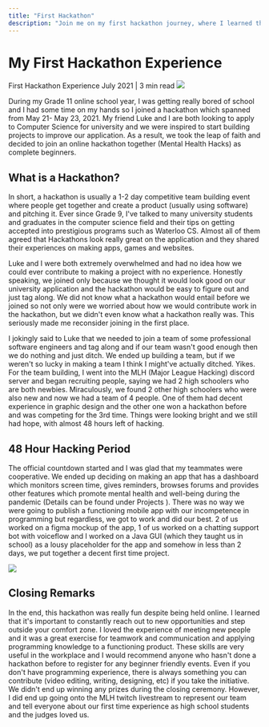 ```yaml
---
title: "First Hackathon"
description: "Join me on my first hackathon journey, where I learned the importance of teamwork, innovation, and stepping out of my comfort zone to build a mental health app."
---
```


# My First Hackathon Experience

First Hackathon Experience
July 2021 | 3 min read
<img className="thumbnail" src="/first-hackathon-thumbnail.png">

During my Grade 11 online school year, I was getting really bored of school and I had some time on my hands so I joined a hackathon which spanned from May 21- May 23, 2021. My friend Luke and I are both looking to apply to Computer Science for university and we were inspired to start building projects to improve our application. As a result, we took the leap of faith and decided to join an online hackathon together (Mental Health Hacks) as complete beginners.

## What is a Hackathon?

In short, a hackathon is usually a 1-2 day competitive team building event where people get together and create a product (usually using software) and pitching it. Ever since Grade 9, I've talked to many university students and graduates in the computer science field and their tips on getting accepted into prestigious programs such as Waterloo CS. Almost all of them agreed that Hackathons look really great on the application and they shared their experiences on making apps, games and websites.

Luke and I were both extremely overwhelmed and had no idea how we could ever contribute to making a project with no experience. Honestly speaking, we joined only because we thought it would look good on our university application and the hackathon would be easy to figure out and just tag along. We did not know what a hackathon would entail before we joined so not only were we worried about how we would contribute work in the hackathon, but we didn't even know what a hackathon really was. This seriously made me reconsider joining in the first place.

I jokingly said to Luke that we needed to join a team of some professional software engineers and tag along and if our team wasn't good enough then we do nothing and just ditch. We ended up building a team, but if we weren't so lucky in making a team I think I might've actually ditched. Yikes. For the team building, I went into the MLH (Major League Hacking) discord server and began recruiting people, saying we had 2 high schoolers who are both newbies. Miraculously, we found 2 other high schoolers who were also new and now we had a team of 4 people. One of them had decent experience in graphic design and the other one won a hackathon before and was competing for the 3rd time. Things were looking bright and we still had hope, with almost 48 hours left of hacking.

## 48 Hour Hacking Period

The official countdown started and I was glad that my teammates were cooperative. We ended up deciding on making an app that has a dashboard which monitors screen time, gives reminders, browses forums and provides other features which promote mental health and well-being during the pandemic (Details can be found under Projects ). There was no way we were going to publish a functioning mobile app with our incompetence in programming but regardless, we got to work and did our best. 2 of us worked on a figma mockup of the app, 1 of us worked on a chatting support bot with voiceflow and I worked on a Java GUI (which they taught us in school) as a lousy placeholder for the app and somehow in less than 2 days, we put together a decent first time project.

<img src="/first-hackathon-demo.png">

## Closing Remarks

In the end, this hackathon was really fun despite being held online. I learned that it's important to constantly reach out to new opportunities and step outside your comfort zone. I loved the experience of meeting new people and it was a great exercise for teamwork and communication and applying programming knowledge to a functioning product. These skills are very useful in the workplace and I would recommend anyone who hasn't done a hackathon before to register for any beginner friendly events. Even if you don't have programming experience, there is always something you can contribute (video editing, writing, designing, etc) if you take the initiative. We didn't end up winning any prizes during the closing ceremony. However, I did end up going onto the MLH twitch livestream to represent our team and tell everyone about our first time experience as high school students and the judges loved us.

